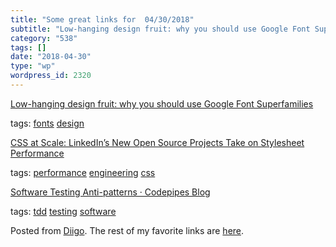 ```yaml
---
title: "Some great links for  04/30/2018"
subtitle: "Low-hanging design fruit: why you should use Google Font Superfamilies"
category: "538"
tags: []
date: "2018-04-30"
type: "wp"
wordpress_id: 2320
---
```

[Low-hanging design fruit: why you should use Google Font Superfamilies](https://medium.freecodecamp.org/low-hanging-design-fruit-why-you-should-use-google-font-superfamilies-1dae04b2fc50?source=userActivityShare-d383785221d0-1525000385) 

 tags: [fonts](https://www.diigo.com/user/pitosalas/fonts) [design](https://www.diigo.com/user/pitosalas/design)

 [CSS at Scale: LinkedIn’s New Open Source Projects Take on Stylesheet Performance](https://engineering.linkedin.com/blog/2018/04/css-at-scale--linkedins-new-open-source-projects-take-on-stylesh?utm_source=DailyDrip+Homepage+Newsletter&utm_campaign=3c2011ad02-EMAIL_CAMPAIGN_2018_03_22&utm_medium=email&utm_term=0_1e4a41c1c6-3c2011ad02-167657773) 

 tags: [performance](https://www.diigo.com/user/pitosalas/performance) [engineering](https://www.diigo.com/user/pitosalas/engineering) [css](https://www.diigo.com/user/pitosalas/css)

 [Software Testing Anti-patterns · Codepipes Blog](http://blog.codepipes.com/testing/software-testing-antipatterns.html?utm_source=DailyDrip+Homepage+Newsletter&utm_campaign=3c2011ad02-EMAIL_CAMPAIGN_2018_03_22&utm_medium=email&utm_term=0_1e4a41c1c6-3c2011ad02-167657773) 

 tags: [tdd](https://www.diigo.com/user/pitosalas/tdd) [testing](https://www.diigo.com/user/pitosalas/testing) [software](https://www.diigo.com/user/pitosalas/software)

Posted from [Diigo](https://www.diigo.com). The rest of my favorite links are [here](https://www.diigo.com/user/pitosalas).